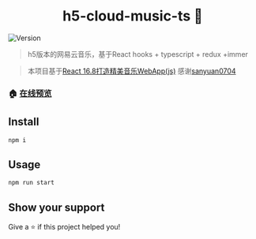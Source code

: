 <h1 align="center"> h5-cloud-music-ts 👋</h1>
<p>
  <img alt="Version" src="https://img.shields.io/badge/version-0.1.0-blue.svg?cacheSeconds=2592000" />
</p>

> h5版本的网易云音乐，基于React hooks + typescript + redux +immer

> 本项目基于[React 16.8打造精美音乐WebApp(js)](https://github.com/sanyuan0704/react-cloud-music)
> 感谢[sanyuan0704](https://github.com/sanyuan0704)

### 🏠 [在线预览](https://uglyspoon.com/html/cloud-music)

## Install

```sh
npm i
```

## Usage

```sh
npm run start
```

## Show your support

Give a ⭐️ if this project helped you!